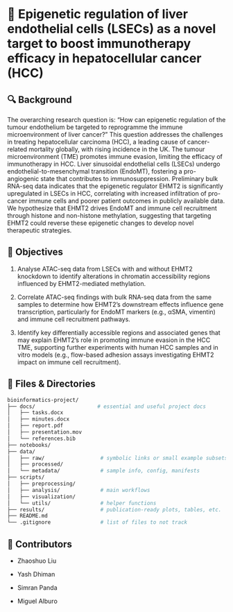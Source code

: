 # 🧬 Epigenetic regulation of liver endothelial cells (LSECs) as a novel target to boost immunotherapy efficacy in hepatocellular cancer (HCC)

## 🔍 Background
The overarching research question is: “How can epigenetic regulation of the tumour endothelium be targeted to reprogramme the immune microenvironment of liver cancer?” This question addresses the challenges in treating hepatocellular carcinoma (HCC), a leading cause of cancer-related mortality globally, with rising incidence in the UK. The tumour microenvironment (TME) promotes immune evasion, limiting the efficacy of immunotherapy in HCC. Liver sinusoidal endothelial cells (LSECs) undergo endothelial-to-mesenchymal transition (EndoMT), fostering a pro-angiogenic state that contributes to immunosuppression. Preliminary bulk RNA-seq data indicates that the epigenetic regulator EHMT2 is significantly upregulated in LSECs in HCC, correlating with increased infiltration of pro-cancer immune cells and poorer patient outcomes in publicly available data. We hypothesize that EHMT2 drives EndoMT and immune cell recruitment through histone and non-histone methylation, suggesting that targeting EHMT2 could reverse these epigenetic changes to develop novel therapeutic strategies.

## 🎯 Objectives
1) Analyse ATAC-seq data from LSECs with and without EHMT2 knockdown to identify alterations in chromatin accessibility regions influenced by EHMT2-mediated methylation.

2) Correlate ATAC-seq findings with bulk RNA-seq data from the same samples to determine how EHMT2’s downstream
effects influence gene transcription, particularly for EndoMT markers (e.g., αSMA, vimentin) and immune cell recruitment
pathways.

3) Identify key differentially accessible regions and associated genes that may explain EHMT2’s role in promoting immune
evasion in the HCC TME, supporting further experiments with human HCC samples and in vitro models (e.g., flow-based
adhesion assays investigating EHMT2 impact on immune cell recruitment).


## 📁 Files & Directories

```bash
bioinformatics-project/
├── docs/                    # essential and useful project docs
│   ├── tasks.docx
│   ├── minutes.docx
│   ├── report.pdf
│   ├── presentation.mov 
│   └── references.bib
├── notebooks/
├── data/
│   ├── raw/                  # symbolic links or small example subsets only
│   ├── processed/
│   └── metadata/             # sample info, config, manifests
├── scripts/
│   ├── preprocessing/ 
│   ├── analysis/             # main workflows
│   ├── visualization/
│   └── utils/                # helper functions
├── results/                  # publication-ready plots, tables, etc.
├── README.md
└── .gitignore                # list of files to not track
```


## 👥 Contributors

- Zhaoshuo Liu

- Yash Dhiman

- Simran Panda

- Miguel Alburo

